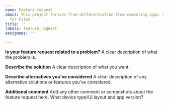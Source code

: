 ```yaml
---
name: Feature request
about: This project thrives from differentiation from competing apps. Suggest an idea
  for Files
title: ''
labels: feature_request
assignees: ''

---
```


<!-- 
🚨🚨🚨🚨🚨🚨🚨🚨🚨🚨🚨🚨🚨🚨🚨🚨🚨🚨🚨🚨🚨
I ACKNOWLEDGE THE FOLLOWING BEFORE PROCEEDING:
1. Issue may be deleted if it is not following the template
2. Only post one request per one feature request
3. Try not to make duplicates. Do a quick search before posting
4. Add a clarified title
-->

**Is your feature request related to a problem?**
A clear description of what the problem is.

**Describe the solution**
A clear description of what you want.

**Describe alternatives you've considered**
A clear description of any alternative solutions or features you've considered.

**Additional comment**
Add any other comment or screenshots about the feature request here. What device type/UI layout and app version?
